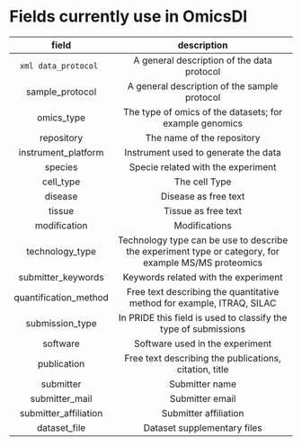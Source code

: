 # Fields currently use in OmicsDI

|         field         |                                              description                                             |
|:---------------------:|:----------------------------------------------------------------------------------------------------:|
| ```xml data_protocol ```         | A general description of the data protocol                                                           |
| sample_protocol       | A general description of the sample protocol                                                         |
| omics_type            | The type of omics of the datasets; for example genomics                                              |
| repository            | The name of the repository                                                                           |
| instrument_platform   | Instrument used to generate the data                                                                 |
| species               | Specie related with the experiment                                                                   |
| cell_type             | The cell Type                                                                                        |
| disease               | Disease as free text                                                                                 |
| tissue                | Tissue as free text                                                                                  |
| modification          | Modifications                                                                                        |
| technology_type       | Technology type can be use to describe the experiment type or category, for example MS/MS proteomics |
| submitter_keywords    | Keywords related with the experiment                                                                 |
| quantification_method | Free text describing the quantitative method for example, ITRAQ, SILAC                               |
| submission_type       | In PRIDE this field is used to classify the type of submissions                                      |
| software              | Software used in the experiment                                                                      |
| publication           | Free text describing the publications, citation, title                                               |
| submitter             | Submitter name                                                                                       |
| submitter_mail        | Submitter email                                                                                      |
| submitter_affiliation | Submitter affiliation                                                                                |
| dataset_file          | Dataset supplementary files                                                                          |
